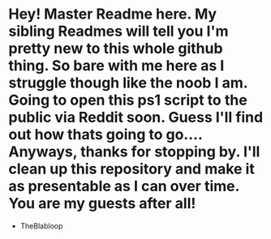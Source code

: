 # Hey! Master Readme here. My sibling Readmes will tell you I'm pretty new to this whole github thing. So bare with me here as I struggle though like the noob I am. Going to open this ps1 script to the public via Reddit soon. Guess I'll find out how thats going to go.... Anyways, thanks for stopping by. I'll clean up this repository and make it as presentable as I can over time. You are my guests after all!

- TheBlabloop
